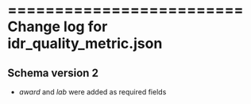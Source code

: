 =========================
Change log for idr_quality_metric.json
=========================

Schema version 2
----------------

* *award* and *lab* were added as required fields